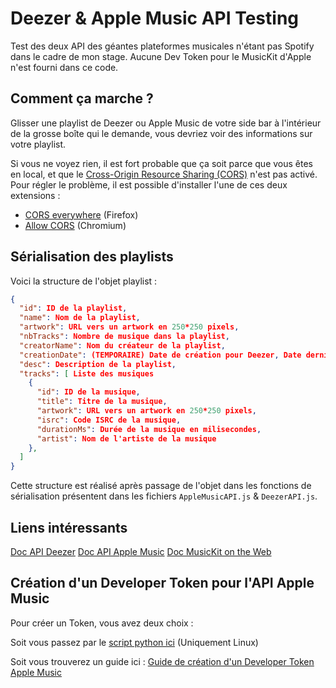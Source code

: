 # Deezer & Apple Music API Testing

Test des deux API des géantes plateformes musicales n'étant pas Spotify dans le cadre de mon stage.
Aucune Dev Token pour le MusicKit d'Apple n'est fourni dans ce code.

## Comment ça marche ?

Glisser une playlist de Deezer ou Apple Music de votre side bar à l'intérieur de la grosse boîte qui le demande, vous devriez voir des informations sur votre playlist.

Si vous ne voyez rien, il est fort probable que ça soit parce que vous êtes en local, et que le [Cross-Origin Resource Sharing (CORS)](https://developer.mozilla.org/fr/docs/Web/HTTP/CORS) n'est pas activé. Pour régler le problème, il est possible d'installer l'une de ces deux extensions :

-   [CORS everywhere](https://addons.mozilla.org/fr/firefox/addon/cors-everywhere/) (Firefox)
-   [Allow CORS](https://chromewebstore.google.com/detail/allow-cors-access-control/lhobafahddgcelffkeicbaginigeejlf?hl=fr) (Chromium)

## Sérialisation des playlists

Voici la structure de l'objet playlist :

```json
{
  "id": ID de la playlist,
  "name": Nom de la playlist,
  "artwork": URL vers un artwork en 250*250 pixels,
  "nbTracks": Nombre de musique dans la playlist,
  "creatorName": Nom du créateur de la playlist,
  "creationDate": (TEMPORAIRE) Date de création pour Deezer, Date dernière modif pour Apple Musique,
  "desc": Description de la playlist,
  "tracks": [ Liste des musiques
    {
      "id": ID de la musique,
      "title": Titre de la musique,
      "artwork": URL vers un artwork en 250*250 pixels,
      "isrc": Code ISRC de la musique,
      "durationMs": Durée de la musique en milisecondes,
      "artist": Nom de l'artiste de la musique
    },
  ]
}
```

Cette structure est réalisé après passage de l'objet dans les fonctions de sérialisation présentent dans les fichiers `AppleMusicAPI.js` & `DeezerAPI.js`.

## Liens intéressants

[Doc API Deezer](https://developers.deezer.com/api)
[Doc API Apple Music](https://developer.apple.com/documentation/applemusicapi/)
[Doc MusicKit on the Web](https://js-cdn.music.apple.com/musickit/v3/docs/index.html)

## Création d'un Developer Token pour l'API Apple Music

Pour créer un Token, vous avez deux choix :

Soit vous passez par le [script python ici](https://github.com/rodriguezdamien/appleMusicTokenGen) (Uniquement Linux)

Soit vous trouverez un guide ici :
[Guide de création d'un Developer Token Apple Music](DevToken.md)
